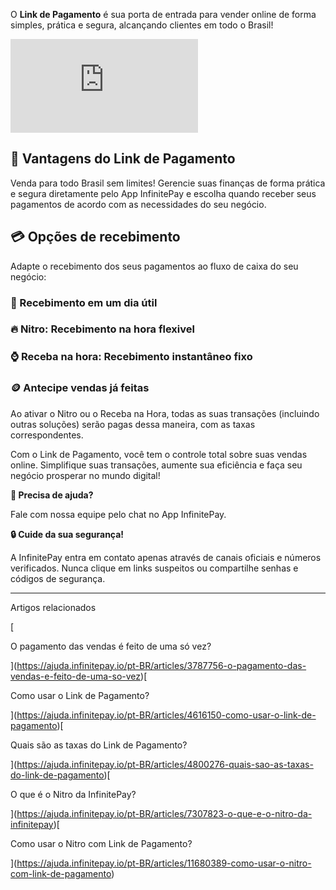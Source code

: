 O **Link de Pagamento** é sua porta de entrada para vender online de forma simples, prática e segura, alcançando clientes em todo o Brasil!

<iframe src="https://www.youtube.com/embed/YnEBjt-WVzA" frameborder="0" allowfullscreen="allowfullscreen"></iframe>

## **🚀 Vantagens do Link de Pagamento**

Venda para todo Brasil sem limites! Gerencie suas finanças de forma prática e segura diretamente pelo App InfinitePay e escolha quando receber seus pagamentos de acordo com as necessidades do seu negócio.

## **💳 Opções de recebimento**

Adapte o recebimento dos seus pagamentos ao fluxo de caixa do seu negócio:

### **📅 Recebimento em um dia útil**

### **🔥 Nitro: Recebimento na hora flexivel**

### **⌚ Receba na hora: Recebimento instantâneo fixo**

### **🪙 Antecipe vendas já feitas**

Ao ativar o Nitro ou o Receba na Hora, todas as suas transações (incluindo outras soluções) serão pagas dessa maneira, com as taxas correspondentes.

Com o Link de Pagamento, você tem o controle total sobre suas vendas online. Simplifique suas transações, aumente sua eficiência e faça seu negócio prosperar no mundo digital!

**🔔 Precisa de ajuda?**

Fale com nossa equipe pelo chat no App InfinitePay.

**🔒 Cuide da sua segurança!**

A InfinitePay entra em contato apenas através de canais oficiais e números verificados. Nunca clique em links suspeitos ou compartilhe senhas e códigos de segurança.

___

Artigos relacionados

[

O pagamento das vendas é feito de uma só vez?

](https://ajuda.infinitepay.io/pt-BR/articles/3787756-o-pagamento-das-vendas-e-feito-de-uma-so-vez)[

Como usar o Link de Pagamento?

](https://ajuda.infinitepay.io/pt-BR/articles/4616150-como-usar-o-link-de-pagamento)[

Quais são as taxas do Link de Pagamento?

](https://ajuda.infinitepay.io/pt-BR/articles/4800276-quais-sao-as-taxas-do-link-de-pagamento)[

O que é o Nitro da InfinitePay?

](https://ajuda.infinitepay.io/pt-BR/articles/7307823-o-que-e-o-nitro-da-infinitepay)[

Como usar o Nitro com Link de Pagamento?

](https://ajuda.infinitepay.io/pt-BR/articles/11680389-como-usar-o-nitro-com-link-de-pagamento)